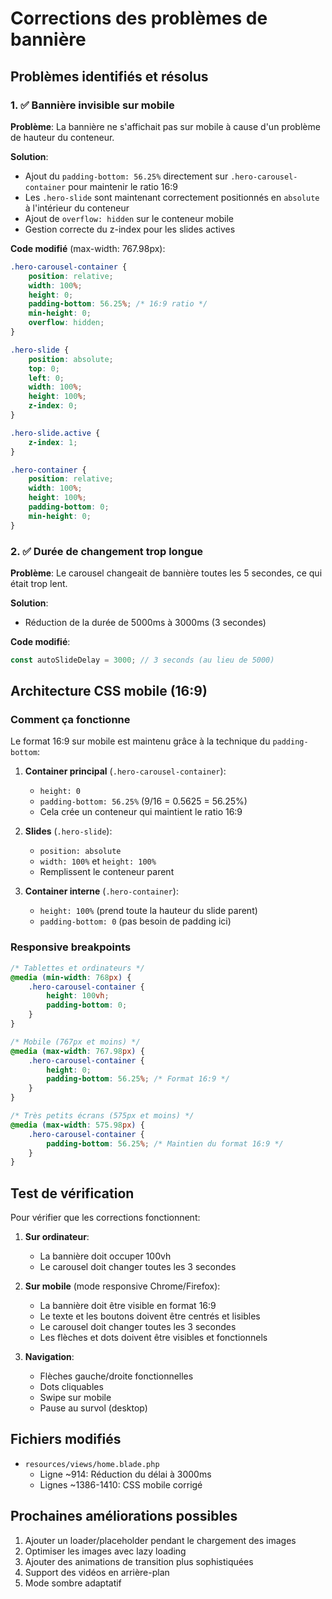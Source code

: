 # Corrections des problèmes de bannière

## Problèmes identifiés et résolus

### 1. ✅ Bannière invisible sur mobile
**Problème**: La bannière ne s'affichait pas sur mobile à cause d'un problème de hauteur du conteneur.

**Solution**: 
- Ajout du `padding-bottom: 56.25%` directement sur `.hero-carousel-container` pour maintenir le ratio 16:9
- Les `.hero-slide` sont maintenant correctement positionnés en `absolute` à l'intérieur du conteneur
- Ajout de `overflow: hidden` sur le conteneur mobile
- Gestion correcte du z-index pour les slides actives

**Code modifié** (max-width: 767.98px):
```css
.hero-carousel-container {
    position: relative;
    width: 100%;
    height: 0;
    padding-bottom: 56.25%; /* 16:9 ratio */
    min-height: 0;
    overflow: hidden;
}

.hero-slide {
    position: absolute;
    top: 0;
    left: 0;
    width: 100%;
    height: 100%;
    z-index: 0;
}

.hero-slide.active {
    z-index: 1;
}

.hero-container {
    position: relative;
    width: 100%;
    height: 100%;
    padding-bottom: 0;
    min-height: 0;
}
```

### 2. ✅ Durée de changement trop longue
**Problème**: Le carousel changeait de bannière toutes les 5 secondes, ce qui était trop lent.

**Solution**: 
- Réduction de la durée de 5000ms à 3000ms (3 secondes)

**Code modifié**:
```javascript
const autoSlideDelay = 3000; // 3 seconds (au lieu de 5000)
```

## Architecture CSS mobile (16:9)

### Comment ça fonctionne

Le format 16:9 sur mobile est maintenu grâce à la technique du `padding-bottom`:

1. **Container principal** (`.hero-carousel-container`):
   - `height: 0`
   - `padding-bottom: 56.25%` (9/16 = 0.5625 = 56.25%)
   - Cela crée un conteneur qui maintient le ratio 16:9

2. **Slides** (`.hero-slide`):
   - `position: absolute`
   - `width: 100%` et `height: 100%`
   - Remplissent le conteneur parent

3. **Container interne** (`.hero-container`):
   - `height: 100%` (prend toute la hauteur du slide parent)
   - `padding-bottom: 0` (pas besoin de padding ici)

### Responsive breakpoints

```css
/* Tablettes et ordinateurs */
@media (min-width: 768px) {
    .hero-carousel-container {
        height: 100vh;
        padding-bottom: 0;
    }
}

/* Mobile (767px et moins) */
@media (max-width: 767.98px) {
    .hero-carousel-container {
        height: 0;
        padding-bottom: 56.25%; /* Format 16:9 */
    }
}

/* Très petits écrans (575px et moins) */
@media (max-width: 575.98px) {
    .hero-carousel-container {
        padding-bottom: 56.25%; /* Maintien du format 16:9 */
    }
}
```

## Test de vérification

Pour vérifier que les corrections fonctionnent:

1. **Sur ordinateur**:
   - La bannière doit occuper 100vh
   - Le carousel doit changer toutes les 3 secondes

2. **Sur mobile** (mode responsive Chrome/Firefox):
   - La bannière doit être visible en format 16:9
   - Le texte et les boutons doivent être centrés et lisibles
   - Le carousel doit changer toutes les 3 secondes
   - Les flèches et dots doivent être visibles et fonctionnels

3. **Navigation**:
   - Flèches gauche/droite fonctionnelles
   - Dots cliquables
   - Swipe sur mobile
   - Pause au survol (desktop)

## Fichiers modifiés

- `resources/views/home.blade.php`
  - Ligne ~914: Réduction du délai à 3000ms
  - Lignes ~1386-1410: CSS mobile corrigé

## Prochaines améliorations possibles

1. Ajouter un loader/placeholder pendant le chargement des images
2. Optimiser les images avec lazy loading
3. Ajouter des animations de transition plus sophistiquées
4. Support des vidéos en arrière-plan
5. Mode sombre adaptatif

